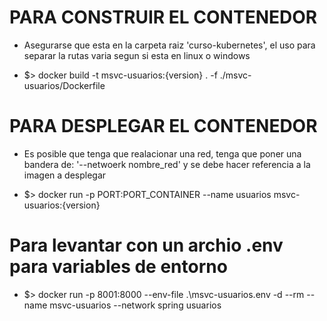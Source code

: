 # PARA CONSTRUIR EL CONTENEDOR
- Asegurarse que esta en la carpeta raiz 'curso-kubernetes', el uso para separar la rutas varia segun si esta en linux o windows
* $> docker build -t msvc-usuarios:{version} . -f ./msvc-usuarios/Dockerfile

# PARA DESPLEGAR EL CONTENEDOR
- Es posible que tenga que realacionar una red, tenga que poner una bandera de: '--netwoerk nombre_red' y se debe hacer referencia a la imagen a desplegar
* $> docker run -p PORT:PORT_CONTAINER --name usuarios msvc-usuarios:{version}


# Para levantar con un archio .env para variables de entorno
- $> docker run -p 8001:8000 --env-file .\msvc-usuarios\.env -d --rm --name msvc-usuarios --network spring usuarios